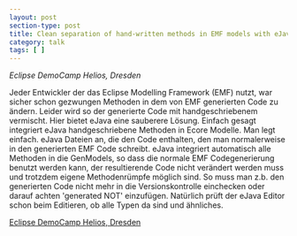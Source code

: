 ```yaml
---
layout: post
section-type: post
title: Clean separation of hand-written methods in EMF models with eJava
category: talk
tags: [ ]
---
```

_Eclipse DemoCamp Helios, Dresden_

Jeder Entwickler der das Eclipse Modelling Framework (EMF) nutzt, war sicher schon gezwungen Methoden in dem von EMF generierten Code zu ändern. Leider wird so der generierte Code mit handgeschriebenem vermischt. Hier bietet eJava eine sauberere Lösung. Einfach gesagt integriert eJava handgeschriebene Methoden in Ecore Modelle. Man legt einfach. eJava Dateien an, die den Code enthalten, den man normalerweise in den generierten EMF Code schreibt. eJava integriert automatisch alle Methoden in die GenModels, so dass die normale EMF Codegenerierung benutzt werden kann, der resultierende Code nicht verändert werden muss und trotzdem eigene Methodenrümpfe möglich sind. So muss man z.b. den generierten Code nicht mehr in die Versionskontrolle einchecken oder darauf achten 'generated NOT' einzufügen. Natürlich prüft der eJava Editor schon beim Editieren, ob alle Typen da sind und ähnliches.

<a href="https://wiki.eclipse.org/Eclipse_DemoCamps_Helios_2010/Dresden">Eclipse DemoCamp Helios, Dresden</a>
